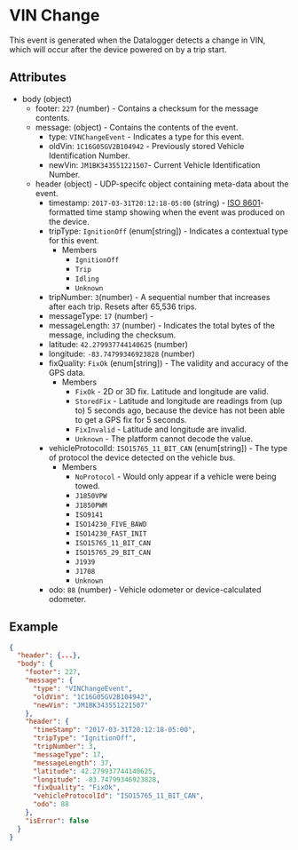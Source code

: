 # VIN Change
This event is generated when the Datalogger detects a change in VIN, which will occur after the device powered on by a trip start.

## Attributes

- body (object)
  - footer: `227` (number) - Contains a checksum for the message contents.
  - message: (object) - Contains the contents of the event.
    - type: `VINChangeEvent` - Indicates a type for this event.
    - oldVin: `1C16G05GV2B104942` - Previously stored Vehicle Identification Number.
    - newVin: `JM1BK343551221507`- Current Vehicle Identification Number.
  - header (object) - UDP-specifc object containing meta-data about the event.
    - timestamp: `2017-03-31T20:12:18-05:00` (string) - [ISO 8601](https://en.wikipedia.org/wiki/ISO_8601)-formatted time stamp showing when the event was produced on the device.
    - tripType: `IgnitionOff` (enum[string]) - Indicates a contextual type for this event.
      - Members
        - `IgnitionOff`
        - `Trip`
        - `Idling`
        - `Unknown`
    - tripNumber: `3`(number) - A sequential number that increases after each trip. Resets after 65,536 trips.
    - messageType: `17` (number) -
    - messageLength: `37` (number) - Indicates the total bytes of the message, including the checksum.
    - latitude: `42.279937744140625` (number)
    - longitude: `-83.74799346923828` (number)
    - fixQuality: `FixOk` (enum[string]) - The validity and accuracy of the GPS data.
      - Members
        - `FixOk` - 2D or 3D fix. Latitude and longitude are valid.
        - `StoredFix` - Latitude and longitude are readings from (up to) 5 seconds ago, because the device has not been able to get a GPS fix for 5 seconds.
        - `FixInvalid` - Latitude and longitude are invalid.
        - `Unknown` - The platform cannot decode the value.
    - vehicleProtocolId: `ISO15765_11_BIT_CAN` (enum[string]) - The type of protocol the device detected on the vehicle bus.
      - Members
        - `NoProtocol` - Would only appear if a vehicle were being towed. 
        - `J1850VPW`
        - `J1850PWM`
        - `ISO9141`
        - `ISO14230_FIVE_BAWD`
        - `ISO14230_FAST_INIT`
        - `ISO15765_11_BIT_CAN`
        - `ISO15765_29_BIT_CAN`
        - `J1939`
        - `J1708`
        - `Unknown`
    - odo: `88` (number) - Vehicle odometer or device-calculated odometer.

## Example

```json
{
  "header": {...},
  "body": {
    "footer": 227,
    "message": {
      "type": "VINChangeEvent",
      "oldVin": "1C16G05GV2B104942",
      "newVin": "JM1BK343551221507"
    },
    "header": {
      "timeStamp": "2017-03-31T20:12:18-05:00",
      "tripType": "IgnitionOff",
      "tripNumber": 3,
      "messageType": 17,
      "messageLength": 37,
      "latitude": 42.279937744140625,
      "longitude": -83.74799346923828,
      "fixQuality": "FixOk",
      "vehicleProtocolId": "ISO15765_11_BIT_CAN",
      "odo": 88
    },
    "isError": false
  }
}
```
